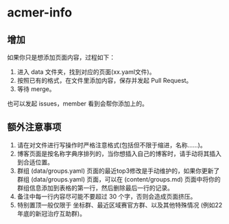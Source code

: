 # acmer-info

## 增加

如果你只是想添加页面内容，过程如下：
1. 进入 data 文件夹，找到对应的页面(xx.yaml文件)。
2. 按照已有的格式，在文件里添加内容，保存并发起 Pull Request。
3. 等待 merge。

也可以发起 issues，member 看到会帮你添加上的。

## 额外注意事项

1. 请在对文件进行写操作时严格注意格式(包括但不限于缩进，名称......)。
2. 博客页面是按名称字典序排列的，当你想插入自己的博客时，请手动将其插入到合适位置。
3. 群组 (data/groups.yaml) 页面的最近top3修改是手动维护的，如果你更新了群组 (data/groups.yaml) 页面，可以在 (content/groups.md) 页面中将你的群组信息添加到表格的第一行，然后删除最后一行的记录。
4. 备注中每一行内容尽可能不要超过 30 个字，否则会造成页面挤压。
5. 特别置顶一般仅限于 坐标群、最近区域赛官方群、以及其他特殊情况 (例如22年底的新冠治疗互助群)。

